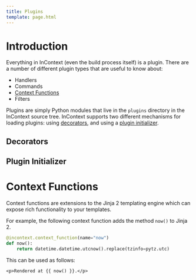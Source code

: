 ```yaml
---
title: Plugins
template: page.html
---
```


# Introduction

Everything in InContext (even the build process itself) is a plugin. There are a number of different plugin types that are useful to know about:

- Handlers
- Commands
- [Context Functions](#context-functions)
- Filters

Plugins are simply Python modules that live in the `plugins` directory in the InContext source tree. InContext supports two different mechanisms for loading plugins: using [decorators](#decorators), and using a [plugin initializer](#plugin-initializer).

## Decorators

## Plugin Initializer

# Context Functions

Context functions are extensions to the Jinja 2 templating engine which can expose rich functionality to your templates.

For example, the following context function adds the method `now()` to Jinja 2.

```python
@incontext.context_function(name="now")
def now():
    return datetime.datetime.utcnow().replace(tzinfo=pytz.utc)
```

This can be used as follows:

```
<p>Rendered at {{ now() }}.</p>
```
